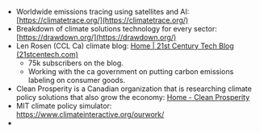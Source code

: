 - Worldwide emissions tracing using satellites and AI: [https://climatetrace.org/](https://climatetrace.org/)
- Breakdown of climate solutions technology for every sector: [https://drawdown.org/](https://drawdown.org/)
- Len Rosen (CCL Ca) climate blog: [Home | 21st Century Tech Blog (21stcentech.com)](https://www.21stcentech.com/)
	- 75k subscribers on the blog.
	- Working with the ca government on putting carbon emissions labeling on consumer goods.
- Clean Prosperity is a Canadian organization that is researching climate policy solutions that also grow the economy: [Home - Clean Prosperity](https://cleanprosperity.ca/)
- MIT climate policy simulator: https://www.climateinteractive.org/ourwork/
- 
